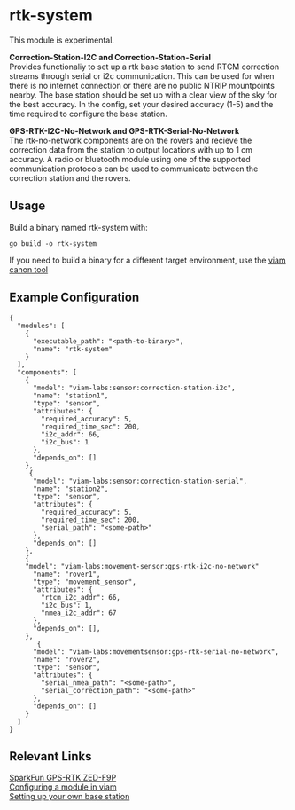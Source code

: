 # rtk-system

This module is experimental.

**Correction-Station-I2C and Correction-Station-Serial**  <br />
Provides functionaliy to set up a rtk base station to send RTCM correction streams through serial or i2c communication. 
This can be used for when there is no internet connection or there are no public NTRIP mountpoints nearby.
The base station should be set up with a clear view of the sky for the best accuracy. In the config, set your desired accuracy (1-5)
and the time required to configure the base station.


**GPS-RTK-I2C-No-Network and GPS-RTK-Serial-No-Network**  <br />
The rtk-no-network components are on the rovers and recieve the correction data from the station to output locations with up to 1 cm accuracy.
A radio or bluetooth module using one of the supported communication protocols can be used to communicate between the correction station and the rovers. 


## Usage 
Build a binary named rtk-system with:

```
go build -o rtk-system
```

If you need to build a binary for a different target environment, use the [viam canon tool](https://github.com/viamrobotics/canon)

## Example Configuration
```
{
  "modules": [
    {
      "executable_path": "<path-to-binary>",
      "name": "rtk-system"
    }
  ],
  "components": [
    {
      "model": "viam-labs:sensor:correction-station-i2c",
      "name": "station1",
      "type": "sensor",
      "attributes": {
        "required_accuracy": 5,
        "required_time_sec": 200,
        "i2c_addr": 66,
        "i2c_bus": 1
      },
      "depends_on": []
    },
     {
      "model": "viam-labs:sensor:correction-station-serial",
      "name": "station2",
      "type": "sensor",
      "attributes": {
        "required_accuracy": 5,
        "required_time_sec": 200,
        "serial_path": "<some-path>"
      },
      "depends_on": []
    },
    {
    "model": "viam-labs:movement-sensor:gps-rtk-i2c-no-network"
      "name": "rover1",
      "type": "movement_sensor",
      "attributes": {
        "rtcm_i2c_addr": 66,
        "i2c_bus": 1,
        "nmea_i2c_addr": 67
      },
      "depends_on": [],
    },
       {
      "model": "viam-labs:movementsensor:gps-rtk-serial-no-network",
      "name": "rover2",
      "type": "sensor",
      "attributes": {
        "serial_nmea_path": "<some-path>",
        "serial_correction_path": "<some-path>"
      },
      "depends_on": []
    }
  ]
}
```

## Relevant Links
[SparkFun GPS-RTK ZED-F9P](https://www.sparkfun.com/products/16481) <br />
[Configuring a module in viam](https://docs.viam.com/extend/modular-resources//#configure-your-module) <br /> 
[Setting up your own base station](https://learn.sparkfun.com/tutorials/setting-up-a-rover-base-rtk-system/all)

